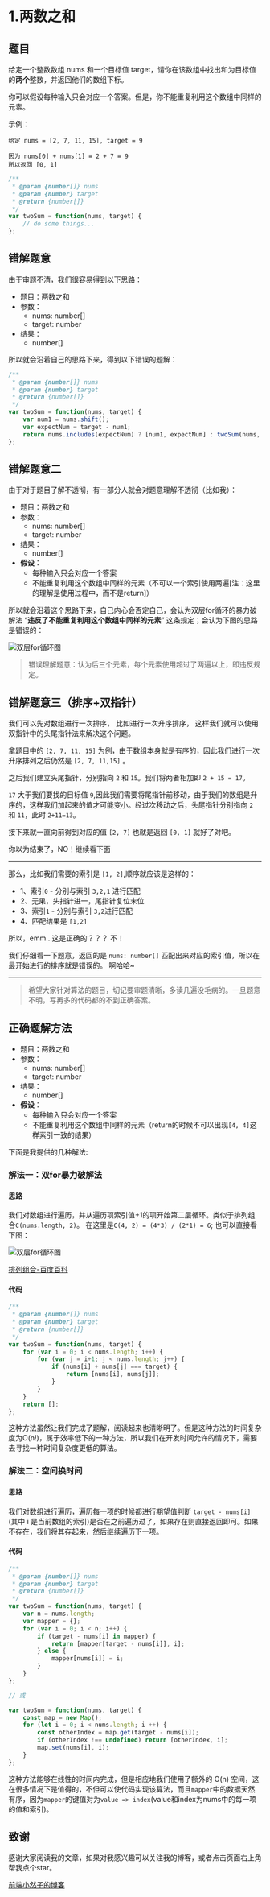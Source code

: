 # 1.两数之和

## 题目
给定一个整数数组 nums 和一个目标值 target，请你在该数组中找出和为目标值的**两个**整数，并返回他们的数组下标。

你可以假设每种输入只会对应一个答案。但是，你不能重复利用这个数组中同样的元素。

示例：
```
给定 nums = [2, 7, 11, 15], target = 9

因为 nums[0] + nums[1] = 2 + 7 = 9
所以返回 [0, 1]
```

```javascript
/**
 * @param {number[]} nums
 * @param {number} target
 * @return {number[]}
 */
var twoSum = function(nums, target) {
    // do some things...
};
```

## 错解题意
由于审题不清，我们很容易得到以下思路：

- 题目：两数之和
- 参数：
    + nums: number[]
    + target: number
- 结果：
    + number[]

所以就会沿着自己的思路下来，得到以下错误的题解：

```javascript
/**
 * @param {number[]} nums
 * @param {number} target
 * @return {number[]}
 */
var twoSum = function(nums, target) {
    var num1 = nums.shift();
    var expectNum = target - num1;
    return nums.includes(expectNum) ? [num1, expectNum] : twoSum(nums, target);
};
```

## 错解题意二
由于对于题目了解不透彻，有一部分人就会对题意理解不透彻（比如我）：

- 题目：两数之和
- 参数：
    + nums: number[]
    + target: number
- 结果：
    + number[]
- **假设**：
    + 每种输入只会对应一个答案
    + 不能重复利用这个数组中同样的元素（不可以一个索引使用两遍[注：这里的理解是使用过程中，而不是return]）

所以就会沿着这个思路下来，自己内心会否定自己，会认为双层for循环的暴力破解法 “**违反了不能重复利用这个数组中同样的元素**” 这条规定；会认为下图的思路是错误的：

![双层for循环图](https://github.com/FontEndArt/blog/blob/master/images/arithmetic/TwoSum_double_for.png?raw=true)

> 错误理解题意：认为后三个元素，每个元素使用超过了两遍以上，即违反规定。

## 错解题意三（排序+双指针）
我们可以先对数组进行一次排序， 比如进行一次升序排序， 这样我们就可以使用双指针中的头尾指针法来解决这个问题。

拿题目中的 `[2, 7, 11, 15]` 为例，由于数组本身就是有序的，因此我们进行一次升序排列之后仍然是 `[2, 7, 11,15]` 。

之后我们建立头尾指针，分别指向 `2` 和 `15`。我们将两者相加即 `2 + 15 = 17`。

`17` 大于我们要找的目标值 `9`,因此我们需要将尾指针前移动，由于我们的数组是升序的，这样我们加起来的值才可能变小。经过次移动之后，头尾指针分别指向 `2` 和 `11`，此时 `2+11=13`。

接下来就一直向前得到对应的值 `[2, 7]` 也就是返回 `[0, 1]` 就好了对吧。

你以为结束了，NO！继续看下面

---

那么，比如我们需要的索引是 `[1, 2]`,顺序就应该是这样的：
- 1、索引`0` - 分别与索引 `3,2,1` 进行匹配
- 2、无果，头指针进一，尾指针复位末位
- 3、索引`1` - 分别与索引 `3,2`进行匹配
- 4、匹配结果是 `[1,2]`

所以，emm...这是正确的？？？ 不！

我们仔细看一下题意，返回的是 `nums: number[]` 匹配出来对应的索引值，所以在最开始进行的排序就是错误的。 啊哈哈~

---

> 希望大家针对算法的题目，切记要审题清晰，多读几遍没毛病的。一旦题意不明，写再多的代码都的不到正确答案。

## 正确题解方法
- 题目：两数之和
- 参数：
    + nums: number[]
    + target: number
- 结果：
    + number[]
- **假设**：
    + 每种输入只会对应一个答案
    + 不能重复利用这个数组中同样的元素（return的时候不可以出现`[4, 4]`这样索引一致的结果）

下面是我提供的几种解法:

### 解法一：双for暴力破解法

#### 思路

我们对数组进行遍历，并从遍历项索引值+1的项开始第二层循环。类似于排列组合`C(nums.length, 2)`。
在这里是`C(4, 2) = (4*3) / (2*1) = 6`; 也可以直接看下图：

![双层for循环图](https://github.com/FontEndArt/blog/blob/master/images/arithmetic/TwoSum_double_for.png?raw=true)

[排列组合-百度百科](https://baike.baidu.com/item/%E6%8E%92%E5%88%97%E7%BB%84%E5%90%88/706498?fr=aladdin#2_1 "排列组合-百度百科")

#### 代码

```javascript
/**
 * @param {number[]} nums
 * @param {number} target
 * @return {number[]}
 */
var twoSum = function(nums, target) {
    for (var i = 0; i < nums.length; i++) {
        for (var j = i+1; j < nums.length; j++) {
            if (nums[i] + nums[j] === target) {
                return [nums[i], nums[j]];
            }
        }
    }
    return [];
};
```

这种方法虽然让我们完成了题解，阅读起来也清晰明了。但是这种方法的时间复杂度为O(n!)，属于效率低下的一种方法，所以我们在开发时间允许的情况下，需要去寻找一种时间复杂度更低的算法。

### 解法二：空间换时间

#### 思路

我们对数组进行遍历，遍历每一项的时候都进行期望值判断 `target - nums[i]` (其中 i 是当前数组的索引)是否在之前遍历过了，如果存在则直接返回即可。如果不存在，我们将其存起来，然后继续遍历下一项。

#### 代码

```javascript
/**
 * @param {number[]} nums
 * @param {number} target
 * @return {number[]}
 */
var twoSum = function(nums, target) {
    var n = nums.length;
    var mapper = {};
    for (var i = 0; i < n; i++) {
        if (target - nums[i] in mapper) {
            return [mapper[target - nums[i]], i];
        } else {
            mapper[nums[i]] = i;
        }
    }
};

// 或

var twoSum = function(nums, target) {
    const map = new Map();
    for (let i = 0; i < nums.length; i ++) {
        const otherIndex = map.get(target - nums[i]);
        if (otherIndex !== undefined) return [otherIndex, i];
        map.set(nums[i], i);
    }
};

```

这种方法能够在线性的时间内完成，但是相应地我们使用了额外的 O(n) 空间，这在很多情况下是值得的，不但可以使代码实现该算法，而且`mapper`中的数据天然有序，因为`mapper`的键值对为`value => index`(value和index为nums中的每一项的值和索引)。

## 致谢

感谢大家阅读我的文章，如果对我感兴趣可以关注我的博客，或者点击页面右上角帮我点个star。

[前端小然子的博客](https://xiaoranzife.com "前端小然子")


